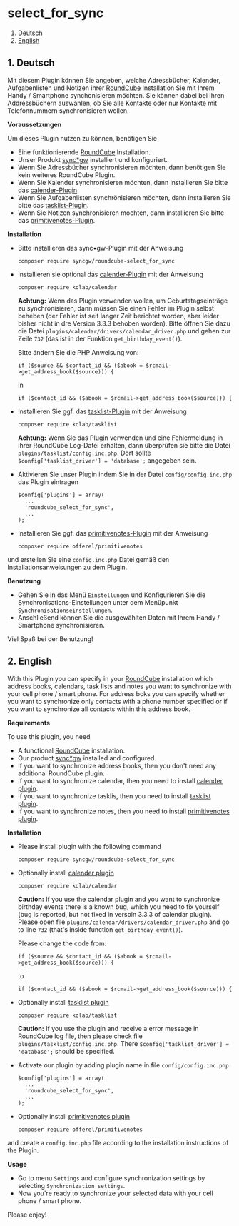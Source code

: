 # select_for_sync

1. [Deutsch](#1)
2. [English](#2)

## <a name="1"></a>1. Deutsch

Mit diesem Plugin können Sie angeben, welche Adressbücher, Kalender, Aufgabenlisten und Notizen ihrer [RoundCube](https://roundcube.net) Installation Sie mit Ihrem Handy / Smartphone synchonisieren möchten. Sie können dabei bei Ihren Addressbüchern auswählen, ob Sie alle Kontakte oder nur Kontakte mit Telefonnummern synchronisieren wollen.

**Voraussetzungen**

Um dieses Plugin nutzen zu können, benötigen Sie

* Eine funktionierende [RoundCube](https://roundcube.net) Installation.
* Unser Produkt [sync*gw](https://www.syncgw.com) installiert und konfiguriert.
* Wenn Sie Adressbücher synchronisieren möchten, dann benötigen Sie kein weiteres RoundCube Plugin.
* Wenn Sie Kalender synchronisieren möchten, dann installieren Sie bitte das [calender-Plugin](https://plugins.roundcube.net/packages/kolab/calendar).
* Wenn Sie Aufgabenlisten synchrönisieren möchten, dann installieren Sie bitte das [tasklist-Plugin](https://plugins.roundcube.net/packages/kolab/tasklist).
* Wenn Sie Notizen synchronisieren mochten, dann installieren Sie bitte das [primitivenotes-Plugin](https://plugins.roundcube.net/packages/offerel/primitivenotes).

**Installation**

* Bitte installieren das sync•gw-Plugin mit der Anweisung

  ```
  composer require syncgw/roundcube-select_for_sync
  ```

* Installieren sie optional das [calender-Plugin](https://plugins.roundcube.net/packages/kolab/calendar) mit der Anweisung

  ```
  composer require kolab/calendar
  ```
  
  **Achtung:** Wenn das Plugin verwenden wollen, um Geburtstagseinträge zu synchronisieren, dann müssen Sie einen Fehler im Plugin selbst beheben (der Fehler ist seit langer Zeit berichtet worden, aber leider bisher nicht in dre Version 3.3.3 behoben worden). Bitte öffnen Sie dazu die Datei `plugins/calendar/drivers/calendar_driver.php` und gehen zur Zeile `732` (das ist in der Funktion `get_birthday_event()`). 
  
  Bitte ändern Sie die PHP Anweisung von:
  
  ```
  if ($source && $contact_id && ($abook = $rcmail->get_address_book($source))) {
  ```

  in
  
   ```
  if ($contact_id && ($abook = $rcmail->get_address_book($source))) {
  ```


* Installieren Sie ggf. das [tasklist-Plugin](https://plugins.roundcube.net/packages/kolab/tasklist) mit der Anweisung

  ```
  composer require kolab/tasklist
  ```
  
  **Achtung:** Wenn Sie das Plugin verwenden und eine Fehlermeldung in ihrer RoundCube Log-Datei erhalten, dann überprüfen sie bitte die Datei `plugins/tasklist/config.inc.php`. Dort sollte `$config['tasklist_driver'] = 'database';` angegeben sein.

* Aktivieren Sie unser Plugin indem Sie in der Datei `config/config.inc.php` das Plugin eintragen

  ```
  $config['plugins'] = array(
	...
	'roundcube_select_for_sync',
	...
  );
  ```

* Installieren Sie ggf. das [primitivenotes-Plugin](https://plugins.roundcube.net/packages/offerel/primitivenotes) mit der Anweisung

  ```
  composer require offerel/primitivenotes 
  ```

und erstellen Sie eine `config.inc.php` Datei gemäß den Installationsanweisungen zu dem Plugin.
  
**Benutzung**

* Gehen Sie in das Menü `Einstellungen` und Konfigurieren Sie die Synchronisations-Einstellungen unter dem Menüpunkt `Synchronisationseinstellungen`.
* Anschließend können Sie die ausgewählten Daten mit Ihrem Handy / Smartphone synchronisieren.

Viel Spaß bei der Benutzung!

## <a name="2"></a>2. English

With this Plugin you can specify in your [RoundCube](https://roundcube.net) installation which address books, calendars, task lists and notes you want to synchronize with your cell phone / smart phone. For address boks you can specify whether you want to synchronize only contacts with a phone number specified or if you want to synchronize all contacts within this address book.

**Requirements**

To use this plugin, you need

* A functional [RoundCube](https://roundcube.net) installation.
* Our product [sync*gw](https://www.syncgw.com) installed and configured.
* If you want to synchronize address books, then you don't need any additional RoundCube plugin.
* If you want to synchronize calendar, then you need to install [calender plugin](https://plugins.roundcube.net/packages/kolab/calendar).
* If you want to synchronize tasklis, then you need to install [tasklist plugin](https://plugins.roundcube.net/packages/kolab/tasklist).
* If you want to synchronize notes, then you need to install [primitivenotes plugin](https://plugins.roundcube.net/packages/offerel/primitivenotes).

**Installation**

* Please install plugin with the following command 

  ```
  composer require syncgw/roundcube-select_for_sync
  ```

* Optionally install [calender plugin](https://plugins.roundcube.net/packages/kolab/calendar) 

  ```
  composer require kolab/calendar
  ```

  **Caution:** If you use the calendar plugin and you want to synchronize birthday events there is a known bug, which you need to fix yourself (bug is reported, but not fixed in versoin 3.3.3 of calendar plugin). Please open file `plugins/calendar/drivers/calendar_driver.php` and go to line `732` (that's inside function `get_birthday_event()`). 
  
  Please change the code from:
  
  ```
  if ($source && $contact_id && ($abook = $rcmail->get_address_book($source))) {
  ```

  to
  
   ```
  if ($contact_id && ($abook = $rcmail->get_address_book($source))) {
  ```

* Optionally install [tasklist plugin](https://plugins.roundcube.net/packages/kolab/tasklist)

  ```
  composer require kolab/tasklist
  ```
  
  **Caution:** If you use the plugin and receive a error message in RoundCube log file, then please check file `plugins/tasklist/config.inc.php`. There `$config['tasklist_driver'] = 'database';` should be specified.
  
* Activate our plugin by adding plugin name in file `config/config.inc.php`

  ```
  $config['plugins'] = array(
	...
	'roundcube_select_for_sync',
	...
  );
  ```
	
* Optionally install [primitivenotes plugin](https://plugins.roundcube.net/packages/offerel/primitivenotes) 

  ```
  composer require offerel/primitivenotes 
  ```

and create a `config.inc.php` file according to the installation instructions of the Plugin.
  

**Usage**

* Go to menu `Settings` and configure synchronization settings by selecting `Synchronization settings`.
* Now you're ready to synchronize your selected data with your cell phone / smart phone.

Please enjoy!


